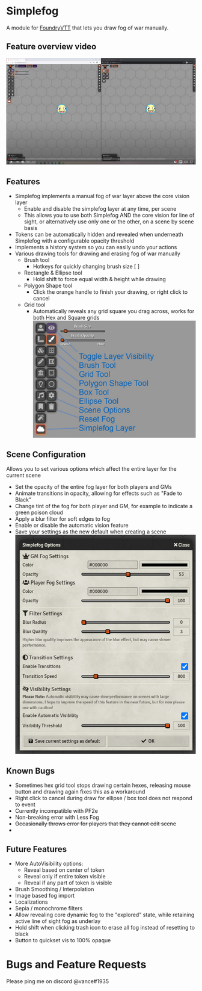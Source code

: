 # Simplefog
A module for [FoundryVTT](https://foundryvtt.com) that lets you draw fog of war manually.

## Feature overview video
[![Feature Overview](docs/video-screenshot.jpg?raw=true)](https://www.youtube.com/watch?v=i7iRUUvw2QA)

## Features
- Simplefog implements a manual fog of war layer above the core vision layer
  - Enable and disable the simplefog layer at any time, per scene
  - This allows you to use both Simplefog AND the core vision for line of sight, or alternatively use only one or the other, on a scene by scene basis
- Tokens can be automatically hidden and revealed when underneath Simplefog with a configurable opacity threshold
- Implements a history system so you can easily undo your actions
- Various drawing tools for drawing and erasing fog of war manually
  - Brush tool
    - Hotkeys for quickly changing brush size [ ]
  - Rectangle & Ellipse tool
    - Hold shift to force equal width & height while drawing
  - Polygon Shape tool
    - Click the orange handle to finish your drawing, or right click to cancel
  - Grid tool
    - Automatically reveals any grid square you drag across, works for both Hex and Square grids
![Tools Palette](docs/simplefog-tools.jpg?raw=true "Tools Palette")

## Scene Configuration
Allows you to set various options which affect the entire layer for the current scene
- Set the opacity of the entire fog layer for both players and GMs
- Animate transitions in opacity, allowing for effects such as "Fade to Black"
- Change tint of the fog for both player and GM, for example to indicate a green poison cloud
- Apply a blur filter for soft edges to fog
- Enable or disable the automatic vision feature
- Save your settings as the new default when creating a scene
![Scene Configuration Screenshot](docs/simplefog-options.png?raw=true "Scene Config")

## Known Bugs
- Sometimes hex grid tool stops drawing certain hexes, releasing mouse button and drawing again fixes this as a workaround
- Right click to cancel during draw for ellipse / box tool does not respond to event
- Currently incompatible with PF2e
- Non-breaking error with Less Fog
- ~~Occasionally throws error for players that they cannot edit scene~~
- 

## Future Features
- More AutoVisibility options:
  - Reveal based on center of token
  - Reveal only if entire token visible
  - Reveal if any part of token is visible
- Brush Smoothing / Interpolation
- Image based fog import
- Localizations
- Sepia / monochrome filters
- Allow revealing core dynamic fog to the "explored" state, while retaining active line of sight fog as underlay
- Hold shift when clicking trash icon to erase all fog instead of resetting to black
- Button to quickset vis to 100% opaque

# Bugs and Feature Requests
Please ping me on discord @vance#1935